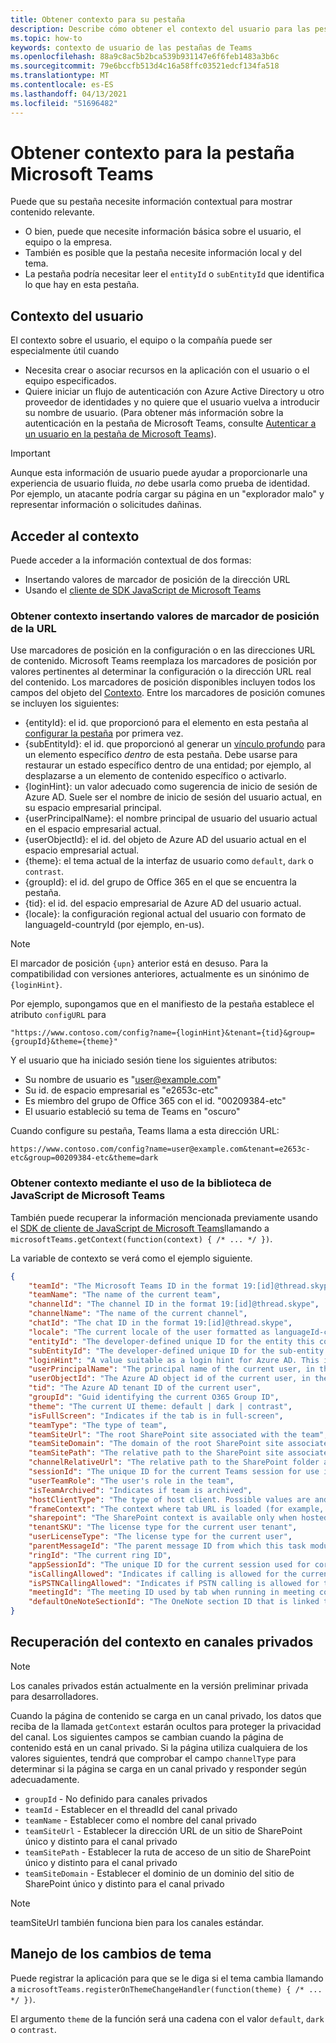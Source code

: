 ```yaml
---
title: Obtener contexto para su pestaña
description: Describe cómo obtener el contexto del usuario para las pestañas
ms.topic: how-to
keywords: contexto de usuario de las pestañas de Teams
ms.openlocfilehash: 88a9c8ac5b2bca539b931147e6f6feb1483a3b6c
ms.sourcegitcommit: 79e6bccfb513d4c16a58ffc03521edcf134fa518
ms.translationtype: MT
ms.contentlocale: es-ES
ms.lasthandoff: 04/13/2021
ms.locfileid: "51696482"
---
```

# <a name="get-context-for-your-microsoft-teams-tab"></a>Obtener contexto para la pestaña Microsoft Teams

Puede que su pestaña necesite información contextual para mostrar contenido relevante.

* O bien, puede que necesite información básica sobre el usuario, el equipo o la empresa.
* También es posible que la pestaña necesite información local y del tema.
* La pestaña podría necesitar leer el `entityId` o `subEntityId` que identifica lo que hay en esta pestaña.

## <a name="user-context"></a>Contexto del usuario

El contexto sobre el usuario, el equipo o la compañía puede ser especialmente útil cuando

* Necesita crear o asociar recursos en la aplicación con el usuario o el equipo especificados.
* Quiere iniciar un flujo de autenticación con Azure Active Directory u otro proveedor de identidades y no quiere que el usuario vuelva a introducir su nombre de usuario. (Para obtener más información sobre la autenticación en la pestaña de Microsoft Teams, consulte [Autenticar a un usuario en la pestaña de Microsoft Teams](~/concepts/authentication/authentication.md)).

> [!IMPORTANT]
> Aunque esta información de usuario puede ayudar a proporcionarle una experiencia de usuario fluida, *no* debe usarla como prueba de identidad. Por ejemplo, un atacante podría cargar su página en un "explorador malo" y representar información o solicitudes dañinas.

## <a name="accessing-context"></a>Acceder al contexto

Puede acceder a la información contextual de dos formas:

* Insertando valores de marcador de posición de la dirección URL
* Usando el [cliente de SDK JavaScript de Microsoft Teams](/javascript/api/overview/msteams-client)

### <a name="getting-context-by-inserting-url-placeholder-values"></a>Obtener contexto insertando valores de marcador de posición de la URL

Use marcadores de posición en la configuración o en las direcciones URL de contenido. Microsoft Teams reemplaza los marcadores de posición por valores pertinentes al determinar la configuración o la dirección URL real del contenido. Los marcadores de posición disponibles incluyen todos los campos del objeto del [Contexto](/javascript/api/@microsoft/teams-js/microsoftteams.context?view=msteams-client-js-latest&preserve-view=true). Entre los marcadores de posición comunes se incluyen los siguientes:

* {entityId}: el id. que proporcionó para el elemento en esta pestaña al [configurar la pestaña](~/tabs/how-to/create-tab-pages/configuration-page.md) por primera vez.
* {subEntityId}: el id. que proporcionó al generar un [vínculo profundo](~/concepts/build-and-test/deep-links.md) para un elemento específico _dentro_ de esta pestaña. Debe usarse para restaurar un estado específico dentro de una entidad; por ejemplo, al desplazarse a un elemento de contenido específico o activarlo.
* {loginHint}: un valor adecuado como sugerencia de inicio de sesión de Azure AD. Suele ser el nombre de inicio de sesión del usuario actual, en su espacio empresarial principal.
* {userPrincipalName}: el nombre principal de usuario del usuario actual en el espacio empresarial actual.
* {userObjectId}: el id. del objeto de Azure AD del usuario actual en el espacio empresarial actual.
* {theme}: el tema actual de la interfaz de usuario como `default`, `dark` o `contrast`.
* {groupId}: el id. del grupo de Office 365 en el que se encuentra la pestaña.
* {tid}: el id. del espacio empresarial de Azure AD del usuario actual.
* {locale}: la configuración regional actual del usuario con formato de languageId-countryId (por ejemplo, en-us).

>[!NOTE]
>El marcador de posición `{upn}` anterior está en desuso. Para la compatibilidad con versiones anteriores, actualmente es un sinónimo de `{loginHint}`.

Por ejemplo, supongamos que en el manifiesto de la pestaña establece el atributo `configURL` para

`"https://www.contoso.com/config?name={loginHint}&tenant={tid}&group={groupId}&theme={theme}"`

Y el usuario que ha iniciado sesión tiene los siguientes atributos:

* Su nombre de usuario es "user@example.com"
* Su id. de espacio empresarial es "e2653c-etc"
* Es miembro del grupo de Office 365 con el id. "00209384-etc"
* El usuario estableció su tema de Teams en "oscuro"

Cuando configure su pestaña, Teams llama a esta dirección URL:

`https://www.contoso.com/config?name=user@example.com&tenant=e2653c-etc&group=00209384-etc&theme=dark`

### <a name="getting-context-by-using-the-microsoft-teams-javascript-library"></a>Obtener contexto mediante el uso de la biblioteca de JavaScript de Microsoft Teams

También puede recuperar la información mencionada previamente usando el [SDK de cliente de JavaScript de Microsoft Teams](/javascript/api/overview/msteams-client)llamando a `microsoftTeams.getContext(function(context) { /* ... */ })`.

La variable de contexto se verá como el ejemplo siguiente.

```json
{
    "teamId": "The Microsoft Teams ID in the format 19:[id]@thread.skype",
    "teamName": "The name of the current team",
    "channelId": "The channel ID in the format 19:[id]@thread.skype",
    "channelName": "The name of the current channel",
    "chatId": "The chat ID in the format 19:[id]@thread.skype",
    "locale": "The current locale of the user formatted as languageId-countryId (for example, en-us)",
    "entityId": "The developer-defined unique ID for the entity this content points to",
    "subEntityId": "The developer-defined unique ID for the sub-entity this content points to",
    "loginHint": "A value suitable as a login hint for Azure AD. This is usually the login name of the current user, in their home tenant",
    "userPrincipalName": "The principal name of the current user, in the current tenant",
    "userObjectId": "The Azure AD object id of the current user, in the current tenant",
    "tid": "The Azure AD tenant ID of the current user",
    "groupId": "Guid identifying the current O365 Group ID",
    "theme": "The current UI theme: default | dark | contrast",
    "isFullScreen": "Indicates if the tab is in full-screen",
    "teamType": "The type of team",
    "teamSiteUrl": "The root SharePoint site associated with the team",
    "teamSiteDomain": "The domain of the root SharePoint site associated with the team",
    "teamSitePath": "The relative path to the SharePoint site associated with the team",
    "channelRelativeUrl": "The relative path to the SharePoint folder associated with the channel",
    "sessionId": "The unique ID for the current Teams session for use in correlating telemetry data",
    "userTeamRole": "The user's role in the team",
    "isTeamArchived": "Indicates if team is archived",
    "hostClientType": "The type of host client. Possible values are android, ios, web, desktop, rigel",
    "frameContext": "The context where tab URL is loaded (for example, content, task, setting, remove, sidePanel)",
    "sharepoint": "The SharePoint context is available only when hosted in SharePoint",
    "tenantSKU": "The license type for the current user tenant",
    "userLicenseType": "The license type for the current user",
    "parentMessageId": "The parent message ID from which this task module is launched",
    "ringId": "The current ring ID",
    "appSessionId": "The unique ID for the current session used for correlating telemetry data",
    "isCallingAllowed": "Indicates if calling is allowed for the current logged in user",
    "isPSTNCallingAllowed": "Indicates if PSTN calling is allowed for the current logged in user",
    "meetingId": "The meeting ID used by tab when running in meeting context",
    "defaultOneNoteSectionId": "The OneNote section ID that is linked to the channel"
}
```

## <a name="retrieving-context-in-private-channels"></a>Recuperación del contexto en canales privados

> [!Note]
> Los canales privados están actualmente en la versión preliminar privada para desarrolladores.

Cuando la página de contenido se carga en un canal privado, los datos que reciba de la llamada `getContext` estarán ocultos para proteger la privacidad del canal. Los siguientes campos se cambian cuando la página de contenido está en un canal privado. Si la página utiliza cualquiera de los valores siguientes, tendrá que comprobar el campo `channelType` para determinar si la página se carga en un canal privado y responder según adecuadamente.

* `groupId` - No definido para canales privados
* `teamId` - Establecer en el threadId del canal privado
* `teamName` - Establecer como el nombre del canal privado
* `teamSiteUrl` - Establecer la dirección URL de un sitio de SharePoint único y distinto para el canal privado
* `teamSitePath` - Establecer la ruta de acceso de un sitio de SharePoint único y distinto para el canal privado
* `teamSiteDomain` - Establecer el dominio de un dominio del sitio de SharePoint único y distinto para el canal privado

> [!Note]
>  teamSiteUrl también funciona bien para los canales estándar.

## <a name="theme-change-handling"></a>Manejo de los cambios de tema

Puede registrar la aplicación para que se le diga si el tema cambia llamando a `microsoftTeams.registerOnThemeChangeHandler(function(theme) { /* ... */ })`.

El argumento `theme` de la función será una cadena con el valor `default`, `dark` o `contrast`.
